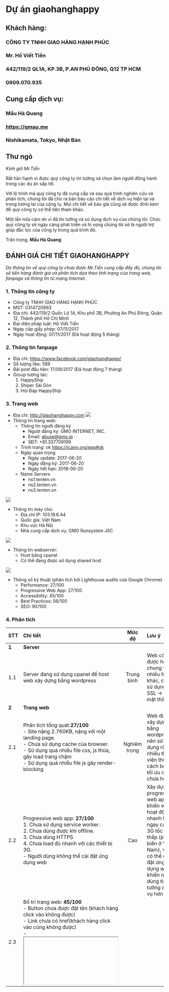 # Dự án giaohanghappy

## Khách hàng:
### CÔNG TY TNHH GIAO HÀNG HẠNH PHÚC
### Mr. Hồ Viết Tiến
### 442/119/2 QL1A, KP.3B, P.AN PHÚ ĐÔNG, Q12 TP HCM
### 0909.070.935

## Cung cấp dịch vụ:
### Mầu Hà Quang
### https://qmau.me
### Nishikamata, Tokyo, Nhật Bản

## Thư ngỏ
_Kính gửi Mr.Tiến_

Rất hân hạnh vì được quý công ty tin tưởng và chọn làm người đồng hành trong các dự án sắp tới.

Với lộ trình mà quý công ty đã cung cấp và sau quá trình nghiên cứu và phân tích, chúng tôi đã cho ra bản báo cáo chi tiết về dịch vụ hiện tại và trong tương lai của công ty. Mọi chi tiết về báo giá cũng sẽ được đính kèm để quý công ty có thể tiện tham khảo.

Một lần nữa cảm ơn vì đã tin tưởng và sử dụng dịch vụ của chúng tôi.
Chúc quý công ty sẽ ngày càng phát triển và hi vọng chúng tôi sẽ là người trợ giúp đắc lực của công ty trong quá trình đó.

Trân trọng,
**Mầu Hà Quang**

## ĐÁNH GIÁ CHI TIẾT GIAOHANGHAPPY
_Do thông tin về quý công ty chưa được Mr.Tiến cung cấp đầy đủ, chúng tôi sẽ tiến hàng đánh giá và phân tích dựa theo tình trạng của trang web, fanpage và thông tin từ mạng Internet._

### 1. Thông tin công ty
- Công ty TNHH GIAO HÀNG HẠNH PHÚC
- MST: 0314720993
- Địa chỉ: 442/119/2 Quốc Lộ 1A, Khu phố 3B, Phường An Phú Đông, Quận 12, Thành phố Hồ Chí Minh
- Đại diện pháp luật: Hồ Viết Tiến
- Ngày cấp giấy phép: 07/11/2017
- Ngày hoạt động: 07/11/2017 (Đã hoạt động 5 tháng)

### 2. Thông tin fanpage
- Địa chỉ: https://www.facebook.com/giaohanghappy/
- Số lượng like: 589
- Bài post đầu tiên: 17/09/2017 (Đã hoạt động 7 tháng)
- Group tương tác:
  1. HappyShip
  2. Shiper Sài Gòn
  3. Hỏi Đáp HappyShip

### 3. Trang web
- Địa chỉ: http://giaohanghappy.com
![](https://scontent-nrt1-1.xx.fbcdn.net/v/t1.0-9/30724704_10214072537841752_8854093523293569024_n.jpg?_nc_cat=0&oh=02ab493caa0ed8846703fcf028bbd183&oe=5B6C3337)
- Thông tin trang web:
  - Thông tin người đăng ký
    - Người đăng ky: GMO INTERNET, INC.
    - Email: abuse@gmo.jp
    - SĐT: +81.337709199
  - Trình trạng: ok https://icann.org/epp#ok
  - Ngày quan trọng
    - Ngày update: 2017-06-20
    - Ngày đăng ký: 2017-06-20
    - Ngày hết hạn: 2018-06-20
  - Name Servers
    - ns1.tenten.vn
    - ns2.tenten.vn
    - ns3.tenten.vn

![](https://scontent-nrt1-1.xx.fbcdn.net/v/t1.0-9/30710167_10214072540001806_4771656499183222784_n.jpg?_nc_cat=0&oh=dbdb358d4ee110cf61af5594d2a2fed7&oe=5B2A46F2)
- Thông tin máy chủ:
  - Địa chỉ IP: 103.18.6.44
  - Quốc gia: Việt Nam
  - Khu vực Hà Nội
  - Nhà cung cấp dịch vụ; GMO Runsystem JSC

![](https://scontent-nrt1-1.xx.fbcdn.net/v/t1.0-9/30739660_10214072536521719_5273580632390238208_n.jpg?_nc_cat=0&oh=abe13fdda968d682ffac5f5014df2873&oe=5B6F8912)
- Thông tin webserver:
  - Host bằng cpanel
  - Có thể đang được sử dụng shared host

![](https://scontent-nrt1-1.xx.fbcdn.net/v/t1.0-9/30713936_10214072531401591_8344235082252288000_n.jpg?_nc_cat=0&oh=627c7ef95426636bb861a8a09b02f495&oe=5B68EAC5)
- Thông số kỹ thuật (phân tích bởi Lighthouse audits của Google Chrome)
  - Performance: 27/100
  - Progressive Web App: 27/100
  - Accessibility: 45/100
  - Best Practices: 56/100
  - SEO: 90/100

### 4. Phân tích

| STT        | Chi tiết | Mức độ |Lưu ý|
| ------------- |:-------------| :-----: |:-|
|**1**| **Server**|
|1.1|Server đang sử dụng cpanel để host web xây dựng bằng wordpress|Trung bình|Web có thể được host chung với nhiều host khác, chưa sử dụng SSL → bảo mật thấp|
|**2**| **Trang web**|
|2.1|Phân tích tổng quát:**27/100**<br>- Site nặng 2.760KB, nặng với một landing page.<br>- Chưa sử dụng cache của browser.<br>- Sử dụng quá nhiều file css, js thừa, gây load trang chậm<br>- Sử dụng quá nhiều file js gây render-blocking|Nghiêm trọng|Web được xây dựng bằng wordpress nên sử dụng rất nhiều thư viện thừa, cách bố trí, tối ưu code chưa hợp lý|
|2.2|Progressive web app: **27/100**<br>1. Chưa sử dụng service worker.<br>2. Chưa dùng được khi offline.<br>3. Chưa dùng HTTPS<br>4. Chưa load đủ nhanh với các thiết bị 3G.<br>- Người dùng không thể cài đặt ứng dụng web|Cao|Xây dựng progressive web app khiến web hoạt động nhanh hơn ngay cả với 3G tốc độ thấp (phổ biến ở Việt Nam), việc có thể cài đặt ứng dụng web khiến người dùng tin tưởng dịch vụ hơn|
|2.3|Bố trí trang web: **45/100**<br>- Button chưa được đặt tên (khách hàng click vào không được)<br>- Link chưa có href(khách hàng click vào cũng không được) <br>- <iframe> không có tiêu đề <br>- form chưa có nhãn <br> - Chưa dùng màu có độ tương phản tốt <br>- id không unique (id các phần bị trùng)| Cao| Việc trang web được bố trí một cách hợp lý, giao diện hài hoà, hiện đại đóng vai trò rất lớn trong việc tạo lòng tin với khách hàng, first impression của khách hàng bao giờ cũng là quan trọng nhất.
|2.4|Sử dụng các công nghệ mới: **56/100**<br>- Không dùng HTTPS <br>- Không dùng HTTP/2 cho việc lấy tài nguyên <br>- Không có hỗ trợ cho việc scroll của người dùng <br>- Dùng thư viện js có lỗ hổng về bảo mật<br> - Chưa có file manifest <br>- Console log có lỗi **(cực kì tệ)**|Cao | Các công nghệ mới không được sử dụng, javascript được sử dụng bừa bãi, không bảo đảm tính bảo mật, có lỗi ở console log, điều này là tối kị với một website.
|2.5|SEO: **90/100** (quan trọng với web của quý công ty)<br>- Chưa có thẻ meta description|Rất cao| Để dịch vụ có thể được khách hàng tìm kiếm đến thì SEO rất quan trọng, việc đảm bảo cấu trúc các thẻ meta chưa được đảm bảo là một điều không tốt. Ví dụ như việc quý công ty có thể tìm thấy tôi một phần là do có duyên, phần lớn là do SEO|

**3**.**Các lỗi khác**
![](https://scontent-nrt1-1.xx.fbcdn.net/v/t1.0-9/30714596_10214072697525744_712081229507198976_o.jpg?_nc_cat=0&oh=5cd8f3792116b32beb11e172eec7f77a&oe=5B73C6B3)<br><br>Các link dưới phần footer đều không click được, bản đồ bị lỗi, giấy phép kinh doanh sai<br><br>![](https://i.imgur.com/IurFdoi.jpg)<br><br>Ảnh bị lỗi<br><br>![](https://i.imgur.com/nC8j1Eb.png)<br><br>Không vào được trang web đọc tin tức<br><br>![](https://imgur.com/yuOpKyr.png)<br><br>Sai chính tả<br><br>


### 5. Lộ trình yêu cầu và báo giá chi tiết
**Lộ trình yêu cầu**

![](https://scontent-nrt1-1.xx.fbcdn.net/v/t1.15752-9/30698765_419189435176006_8751178242796290048_n.png?_nc_cat=0&oh=7001265fbb08ee6398b05eacc91881ce&oe=5B62E382)

**Tư vấn và báo giá**

| STT        | Chi tiết           | Deadline | Giá thành|Ghi chú|
| ------------- |:-------------| :-----:| :-----: |:-|
|**1**| **Chatbot + Website**|
|1.1| Xây dựng chatbot theo flow ban đầu <br>(khách chọn giao hàng → nhập địa chỉ nhận hàng → nhập địa chỉ giao hàng → giá tiền) |22/04/2017|1.000.000|- Bên chúng tôi sẽ chịu trách nhiệm từ việc phát triển, hosting và triển khai dịch vụ.<br>-Facebook đang có policy ngừng cấp phép hoạt động cho chatbot mới, dịch vụ có thể được triển khai muộn hơn và lỗi không thuộc về bên cung cấp.|
|1.2|Xây dựng chatbot theo flow mới<br>![](https://scontent-nrt1-1.xx.fbcdn.net/v/t1.15752-0/s370x247/30724173_419080971853519_4669274099573325824_n.jpg?_nc_cat=0&oh=ca328994f5ac13016d287e0824743737&oe=5B6EAC4B) |25/04/2017|1.000.000|- Flow mới đòi hỏi xử lý phức tạp hơn ở phần logic chọn dịch vụ khác của khách hàng.<br>- Chế độ bảo hành 3 tháng<br>- Các lỗi cập nhật platform (do Facebook) sẽ cũng sẽ được hỗ trợ miễn phí.<br>- Bên khách hàng sẽ không được sở hữu source code của dịch vụ (có thể thương lượng thêm).|
|1.3|Xây dựng lại website giaohanghappy.com:<br>1. Thiết kế lại toàn bộ giao diện responsive (sử dụng cả trên máy tính và điện thoại di động)<br>2. Thiết kế hệ thống tin tức, điều khoản dịch vụ nhằm tạo sự tin tưởng cho người dùng.<br>3. Thiết kế database kết hợp với hệ thống quản lý, khách hàng có thể tra thông tin đơn hàng ngay trên giao diện web. (mục 2.2↓)|1 tháng từ ngày yêu cầu|4.000.000|- Chế độ bảo hành 3 tháng, miễn phí host và database trong thời gian bảo hành<br>- Miễn phí chứng chỉ SSL cho trang web<br>- Tối ưu các thông số của hệ thống web(tham khảo hình website qmau.me ở phần dưới)|
|**2**| **Chatbot + Hệ thống quản lý**|
|2.1|Hệ thống sẽ hoạt động theo flow như sau:<br> người dùng đặt hàng trên chatbot → chuyển yêu cầu lên hệ thống web, tự động tạo đơn hàng → quản trị viên có thể thấy đầy đủ thông tin đơn hàng, cập nhật và quản lý đơn hàng và giao cho shipper xử lý|1 tháng từ ngày yêu cầu| 2.000.000|- Bên cung cấp sẽ chịu trách nhiệm thiết kế, phát triển, cài đặt web quản lý đơn hàng, lo việc hosting và thiết lập database.<br>- Chế độ bảo hành 3 tháng, miễn phí chi phí host, database trong thời gian bảo hành.<br>|
|2.2|Kết hợp hệ thống quản lý và chabot:<br>1. Người dùng có thể kiểm tra trạng thái đơn hàng qua chatbot (chưa xử lý, đang trên đường, đã giao)<br>2. Tạo mã đơn hàng, thuận tiện cho việc quản lý.<br>3. Thêm chức năng quản lý shipper (người quản lý có thể phân công shipper theo đơn hàng), chi phí phát sinh +1.000.0000|2 tuần - 1 tháng từ ngày yêu cầu| 2.500.000<br>(+1.000.0000 nếu chọn thêm chức năng 3)|- Chế độ bảo hành 3 tháng<br>- Chatbot mới sẽ có thêm 1 chức năng, việc xử lý sẽ phức tạp hơn nhưng trải nghiệm người dùng sẽ được nâng cao hơn rất nhiều|
|**3**| **Chatbot cao cấp + web quản lý cao cấp + progressive web app + ứng dụng dành cho shipper**|
|3.1|Chatbot cao cấp:<br>1.Có thêm chức năng tự động gửi thông báo khi shipper nhận hàng.<br>2. Chức năng nhận feedback từ khách hàng, thêm flow xin thông tin khách hàng (có thể tạo tập khách hàng để quản lý) |1 tháng từ ngày yêu cầu| 3.000.000|- Bên cung cấp sẽ chịu trách nhiệm thiết kế, phát triển, cài đặt web quản lý đơn hàng, lo việc hosting và thiết lập database.<br>- Chế độ bảo hành 3 tháng, miễn phí chi phí host, database trong thời gian bảo hành.<br>|
|3.2|Web quản lý cao cấp + ứng dụng cho shipper:<br>1. Chia giao diện admin và shipper<br>2. Shipper có thể thấy danh sách đơn hàng và lựa chọn, hệ thống sẽ cập nhật và quản trị viên có thể theo dõi, kết hợp với chatbot cao cấp gửi thông báo cho khách hàng.<br>3. Sau khi giao hàng xong cho shipper cập nhật, thông báo đến quản trị viên (qua hệ thống quản lý) và khách hàng (qua chatbot)|2-3 tháng|7.000.000 - 10.000.000 <br>tuỳ độ phức tạp của nghiệp vụ (cần bàn bạc kỹ hơn)|- Chế độ bảo hành 3 tháng, miễn phí chi phí host, database trong 6 tháng|
|3.3|Progressive web app <br>(hoạt động offline, web app cài được trên điện thoại android, iOS 11.3 trở lên, tăng trải nghiệm và độ gắn kết với người dùng, tốc độ load nhanh hơn với 3G)|1 tuần từ ngày yêu cầu|2.000.000|- Chế độ bảo hành 3 tháng|

\*Chế độ bảo hành 3 tháng: Bên cung cấp dịch vụ sẽ chịu trách nhiệm maintain và bảo hành chatbot trong 03 tháng sau khi bàn giao với các lỗi của lập trình viên và các lỗi nhỏ (< 1 tiếng), mọi thay đổi về yêu cầu _có thể_ sẽ chịu chi phí phát sinh.

- Một số vấn đề cần làm rõ:
  - Chatbot: Làm việc giữa page giaohanghappy với khách hàng, không dùng để liên lạc với shipper.
  - Hệ thống quản lý: Làm việc giữa ngừoi quản lý và shipper, giao diện admin là người quản lý, giao diện shipper sẽ khác. Ở bước 2, shipper không thể nhận hàng, chức năng shipper nhận hàng chỉ được phát triển ở bước 3(cao cấp).


- Một số khuyến nghị

| STT        | Thông tin           | Mức độ  | Cách giải quyết|
| ------------- |:-------------:| :-----:| :-----: |
| 1| Domain sẽ hết hạn vào ngày 20/6/2018 | Trung bình | Đăng ký gia hạn domain thêm 1 năm nữa |
| 2| Server không sử dụng SSL (https)|  Cao | Không sử dụng SSL khiến trang web thiếu chuyên nghiệp, không bảo mật và được google search engine đánh giá thấp, khuyến nghị đăng ký một chứng chỉ SSL |
| 3| Website đang hoạt động không hiệu quả (các lỗi được đề cập ở phần 4)| Rất cao| Nên làm lại toàn bộ, thiết kế lại kiến trúc hướng người dùng để có một hình ảnh chuyên nghiệp hơn với khách hàng |
|4|Được viết bằng Wordpress, lập trình viên chưa tối ưu hoá các thông số hoạt động của web| Cao| Tối ưu hoá tốc độ web và cải thiện trải nghiệm người dùng|

Những việc nên làm ngay:

- Xây dựng lại trang web, trang web hiện tại quá thô sơ, bắt khách hàng đăng nhập nhưng không cung cấp thông tin gì, giao diện cẩu thả gây mất tính chất chuyên nghiệp của công việc. Kiến nghị công ty nên xây dựng lại trang web, vừa làm nền tảng cho chatbot sau này, vừa tạo hình ảnh chuyên nghiệp, vừa có thể SEO để thu hút khách hàng từ Google.(mục 1.3)

![](https://i.imgur.com/eKa48XI.png)

Trên đây là trang web cá nhân qmau.me, tất cả đều được tối ưu (đặc biệt là SEO), một website với thông số như thế náy sẽ giúp rất nhiều cho việc kinh doanh của quý công ty. Thứ nhất, website được tối ưu theo [12 cách tối ưu hoá website - thời đại của mobile-first](https://qmau.me/blog/post/12-cach-toi-uu-hoa-website-thoi-dai-cua-mobile-first) và sử dụng [Progressive web app](https://qmau.me/blog/post/progressive-web-apps-qmau-me-cho-ios) nên đem lại trả nghiệm người dùng tốt hơn rất nhiều, có thể sử dụng offline và đảm bảo load nhanh với 3G.

Chúng tôi đã chuẩn bị một bản mock-up mẫu cho website công ty tại địa chỉ: https://c573eda8.ngrok.io/

- Xây dựng hệ thống chatbot (mục 1.1, 1.2) làm selling point của dịch vụ, vừa giảm bớt nhân công cho việc sắp xếp các đơn hàng, vừa giúp khách hàng có trải nghiệm mới lạ, có cảm giác một dịch vụ chuyên nghiệp.

Đây là thiết kế flow chatbot dự kiến cho hệ thống của quý công ty:

![](https://i.imgur.com/EMfSWSR.png)
![](https://i.imgur.com/6hYQkTS.png)
![](https://i.imgur.com/M1XONXT.png)

- Tương lai gần nên phát triển chức năng quản lý bằng mã đơn hàng ở mục 2.1, 2.2, vừa có thể cho khách hàng tra cứu trên web, vừa giúp nhân viên quản lý thuận tiện hơn trong việc phân công shipper.

- Sau khi phát triển xong 2 phase trên, nên cân nhắc và bàn bạc lại thật kỹ để chuẩn bị cho phase 3.

- Bên chúng tôi sẽ nỗ lực hết sức có thể để biến ước mơ của quý công ty thành sự thật. Mọi tư vấn về kỹ thuật, marketing cơ bản trên các platform như facebook, zalo, linkedin đều được hỗ trợ miễn phí nếu có nhu cầu. Ngay cả bản báo cáo này cũng được hoàn thành trong 3 tiếng (miễn phí). Tất cả nhằm thể hiện rằng chúng tôi chân trọng ý tưởng và sự nhiệt huyết của giaohanghappy.

- Bản báo cáo còn sơ sài và có thể có thiếu sót, rất mong quý công ty bỏ qua, một lần nữa cảm ơn vì đã tin tưởng sử dụng dịch vụ của chúng tôi.

## Web giaohanghappy.com
### Chức năng, yêu cầu:
- Giao diện responsive cho điện thoại + PC
- Đối tượng sử dụng:
  - Khách hàng (user)
    - Tên
    - SĐT
    - Địa chỉ 
    - Email
  - Người quản lý (admin)
    - Tên
    - Email
- Đăng nhập, đăng ký (sử dụng email)
- Tạo đơn hàng 
  - Ngay trên trang chủ (nhập đầy đủ thông tin tên, sđt, địa chỉ)
  - Sau khi đăng nhập
  - Cho phép tính toán chi phí dựa trên quãng đường
  - Cho phép lựa chọn thêm cách dịch vụ mới và tự tính giá tiền
- Tra cứu thông tin đơn hàng bằng mã đơn hàng
- Quản lý
  - Quản lý người dùng (thêm, sửa, xoá)
  - Quản lý đơn hàng (thêm, sửa, xoá)
  - Xử lý đơn hàng (sửa, cập nhật trạng thái)
- Kết hợp với chatbot (optional)
- Các trang cần làm:
  1. Trang chủ
  2. Đăng nhập
  3. Đăng ký
  4. Tạo đơn hàng
  5. Tra cứu đơn hàng
  6. Quản lý
  7. Quản lý người dùng(thêm, sửa, xoá)
  8. Quản lý đơn hàng(thêm, sửa, xoá)
  9. Xử lý đơn hàng
  10. Trang cài đặt giá

### Báo giá:
- Dự kiến thời gian hoàn thành: **1/6/2018**
- Chi phí dự kiến: **20.000.000đ**
- Trong đó: 

|STT|Nội dung|Thời gian|
|:--|:--|:--:|
|1|Chi phí xây dựng trang web như mục 1.3|40 giờ|
|2|Chức năng tạo đơn hàng(tạo đơn hàng, thêm các dịch vụ, tự tính giá theo khoảng cách)|20 giờ|
|3|Chức năng quản lý(người dùng, đơn hàng)|28 giờ|
|4|Chức năng tra cứu, xử lý đơn hàng|10 giờ|
|5|Chức năng thiết lập giá|5 giờ|
||**Tổng**|**103 giờ**|

Để tham khảo xin gửi quý công ty cách tính giá nhân lực công nghệ thông tin ở Việt Nam
Đơn giá trung bình: 1 man/month = 20 man/day = 160 man/hours → 4000$ = ~90.000.000đ

### Dịch vụ kèm theo
- Bảo hành 3 và miễn phí chi phí hosting trong 3 tháng.
- Miễn phí chứng chỉ bảo mật SSL cho website.
- Tối ưu hoá cho điện thoại di động (thuận tiện cho việc làm ứng dụng web app sau này).
- Miễn phí tích hợp với chatbot (sau khi facebook cho phép sử dụng chatbot mới).
- Miễn phí hỗ trợ tư vấn cách giải pháp công nghệ mới cải thiện dịch vụ của quý công ty.

